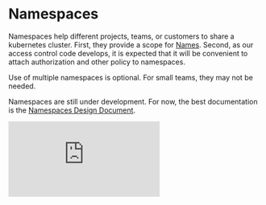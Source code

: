 # Namespaces

Namespaces help different projects, teams, or customers to share a kubernetes cluster.  First, they provide a scope for [Names](http://releases.k8s.io/HEAD/docs/identifiers.md).  Second, as our access control code develops, it is expected that it will be convenient to attach authorization and other policy to namespaces.

Use of multiple namespaces is optional.  For small teams, they may not be needed.

Namespaces are still under development.  For now, the best documentation is the [Namespaces Design Document](http://releases.k8s.io/HEAD/docs/design/namespaces.md).


[![Analytics](https://kubernetes-site.appspot.com/UA-36037335-10/GitHub/docs/namespaces.md?pixel)]()

